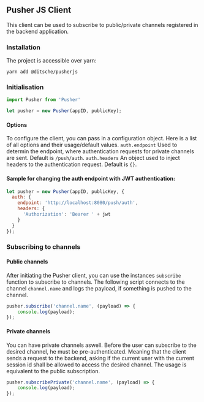## Pusher JS Client
This client can be used to subscribe to public/private channels registered in the backend application. 

### Installation
The project is accessible over yarn:
```yarn
yarn add @ditsche/pusherjs
```

### Initialisation
```javascript
import Pusher from 'Pusher'

let pusher = new Pusher(appID, publicKey);
```

#### Options
To configure the client, you can pass in a configuration object. Here is a list of all options and their usage/default values.
`auth.endpoint` Used to determin the endpoint, where authentication requests for private channels are sent. Default is `/push/auth`.
`auth.headers` An object used to inject headers to the authentication request. Default is `{}`.

#### Sample for changing the auth endpoint with JWT authentication:
```javascript
let pusher = new Pusher(appID, publicKey, {
  auth: {
    endpoint: 'http://localhost:8080/push/auth',
    headers: {
      'Authorization': 'Bearer ' + jwt
    }
  }
});
````

### Subscribing to channels

#### Public channels
After initiating the Pusher client, you can use the instances `subscribe` function to subscribe to channels. The following script connects to the channel `channel.name` and logs the payload, if something is pushed to the channel.
```javascript
pusher.subscribe('channel.name', (payload) => {
	console.log(payload);
});
```

#### Private channels
You can have private channels aswell. Before the user can subscribe to the desired channel, he must be pre-authenticated. Meaning that the client sends a request to the backend, asking if the current user with the current session id shall be allowed to access the desired channel. The usage is equivalent to the public subscription.
```javascript
pusher.subscribePrivate('channel.name', (payload) => {
	console.log(payload);
});
```